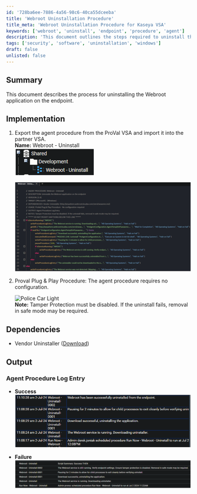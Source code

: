 ```yaml
---
id: '728ba6ee-7886-4a56-98c6-40ca55dceeba'
title: 'Webroot Uninstallation Procedure'
title_meta: 'Webroot Uninstallation Procedure for Kaseya VSA'
keywords: ['webroot', 'uninstall', 'endpoint', 'procedure', 'agent']
description: 'This document outlines the steps required to uninstall the Webroot application from endpoints using Kaseya VSA. It includes implementation details, required dependencies, and expected output logs for both successful and failed uninstallation attempts.'
tags: ['security', 'software', 'uninstallation', 'windows']
draft: false
unlisted: false
---
```


## Summary

This document describes the process for uninstalling the Webroot application on the endpoint.

## Implementation

1. Export the agent procedure from the ProVal VSA and import it into the partner VSA.  
   **Name:** Webroot - Uninstall  
   ![Webroot Uninstall](../../../static/img/Webroot---Uninstall/image_1.png)  

   ![Image](../../../static/img/Webroot---Uninstall/image_2.png)  

2. Proval Plug & Play Procedure: The agent procedure requires no configuration.

   ![Police Car Light](https://c.tenor.com/8vSJsVW-1pQAAAAj/police-car-light-joypixels.gif)  
   **Note:** Tamper Protection must be disabled. If the uninstall fails, removal in safe mode may be required.

## Dependencies

- Vendor Uninstaller ([Download](http://anywhere.webrootcloudav.com/zerol/wsasme.msi))

## Output

### Agent Procedure Log Entry

- **Success**  
  ![Success Log](../../../static/img/Webroot---Uninstall/image_3.png)  

- **Failure**  
  ![Failure Log](../../../static/img/Webroot---Uninstall/image_4.png)  
